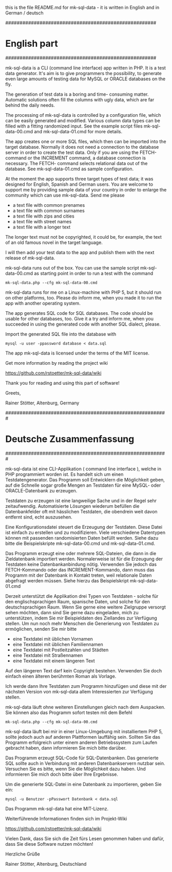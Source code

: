 this is the file README.md for mk-sql-data - it is
written in English and in German / deutsch

#####################################################
#                      English part                 #
#####################################################

mk-sql-data is a CLI (command line interface) app
written in PHP. It is a test data generator. It's aim
is to give programmers the possibility, to generate
even large amounts of testing data for MySQL or ORACLE
databases on the fly.

The generation of test data is a boring and time-
consuming matter. Automatic solutions often fill the
columns with ugly data, which are far behind the daily
needs.

The processing of mk-sql-data is controlled by a
configuration file, which can be easily generated and
modified. Various column data types can be filled with
a fitting randomized input. See the example script files
mk-sql-data-00.cmd and mk-sql-data-01.cmd for more
details.

The app creates one or more SQL files, which then can be
imported into the target database. Normally it does not
need a connection to the database server in order to
create the test data.
Only if you are using the FETCH-command or the INCREMENT
command, a database connection is necessary. The FETCH-
command selects relational data out of the database. See
mk-sql-data-01.cmd as sample configuration.

At the moment the app supports three target types of test
data; it was designed for English, Spanish and German users.
You are welcome to support me by providing sample data of
your country in order to enlarge the community which can
use mk-sql-data. Send me please

- a text file with common prenames
- a text file with common surnames
- a text file with zips and cities
- a text file with street names
- a text file with a longer text

The longer text must not be copyrighted, it could be, for
example, the text of an old famous novel in the target
language.

I will then add your test data to the app and publish
them with the next release of mk-sql-data.

mk-sql-data runs out of the box. You can use the sample
script mk-sql-data-00.cmd as starting point in order to
run a test with the command

    mk-sql-data.php --cfg mk-sql-data-00.cmd

mk-sql-data runs for me on a Linux-machine with PHP 5,
but it should run on other platforms, too. Please do
inform me, when you made it to run the app with another
operating system.

The app generates SQL code for SQL databases. The code
should be usable for other databases, too. Give it a try
and inform me, when you succeeded in using the generated
code with another SQL dialect, please.

Import the generated SQL file into the database with

    mysql -u user -ppassword database < data.sql

The app mk-sql-data is licensed under the terms of the MIT
license.

Get more information by reading the project wiki

  https://github.com/rstoetter/mk-sql-data/wiki

Thank you for reading and using this part of software!

Greets,

Rainer Stötter, Altenburg, Germany

#########################################################
#               Deutsche Zusammenfassung                #
#########################################################

mk-sql-data ist eine CLI-Applikation ( command line
interface ), welche in PHP programmiert worden ist.
Es handelt sich um einen Testdatengenerator. Das
Programm soll Entwicklern die Möglichkeit geben, auf
die Schnelle sogar große Mengen an Testdaten für eine
MySQL- oder ORACLE-Datenbank zu erzeugen.

Testdaten zu erzeugen ist eine langweilige Sache und in
der Regel sehr zeitaufwendig. Automatisierte Lösungen
wiederum befüllen die Datenbankfelder oft mit hässlichen
Testdaten, die obendrein weit davon entfernt sind, echt
auszusehen.

Eine Konfigurationsdatei steuert die Erzeugung der
Testdaten. Diese Datei ist einfach zu erstellen und zu
modifizieren. Viele verschiedene Datentypen können mit
passenden randomisierten Daten befüllt werden. Siehe
dazu bitte die Beispielskripte mk-sql-data-00.cmd und
mk-sql-data-01.cmd.

Das Programm erzeugt eine oder mehrere SQL-Dateien, die
dann in die Zieldatenbank importiert werden.
Normalerweise ist für die Erzeugung der Testdaten keine
Datenbankanbindung nötig.
Verwenden Sie jedoch das FETCH-Kommando oder das
INCREMENT-Kommando, dann muss das Programm mit der
Datenbank in Kontakt treten, weil relationale Daten
abgefragt werden müssen. Siehe hierzu das Beispielskript
mk-sql-data-01.cmd

Derzeit unterstützt die Applikation drei Typen von
Testdaten - solche für den englischsprachigen Raum,
spanische Daten, und solche für den deutschsprachigen Raum.
Wenn Sie gerne eine weitere Zielgruppe versorgt sehen möchten,
dann sind Sie gerne dazu eingeladen, mich zu unterstützen, indem
Sie mir Beispieldaten des Ziellandes zur Verfügung
stellen. Um nun noch mehr Menschen die Generierung von
Testdaten zu ermöglichen, senden Sie mir bitte

- eine Textdatei mit üblichen Vornamen
- eine Textdatei mit üblichen Familiennamen
- eine Textdatei mit Postleitzahlen und Städten
- eine Textdatei mit Straßennamen
- eine Textdatei mit einem längeren Text

Auf den längeren Text darf kein Copyright bestehen. Verwenden
Sie doch einfach einen älteren berühmten Roman als Vorlage.

Ich werde dann Ihre Testdaten zum Programm hinzufügen und
diese mit der nächsten Version von mk-sql-data allem
Interessierten zur Verfügung stellen.

mk-sql-data läuft ohne weiteren Einstellungen gleich
nach dem Auspacken. Sie können also das Programm sofort
testen mit dem Befehl

    mk-sql-data.php --cfg mk-sql-data-00.cmd

mk-sql-data läuft bei mir in einer Linux-Umgebung mit
installiertem PHP 5, sollte jedoch auch auf anderen
Plattformen lauffähig sein. Sollten Sie das Programm
erfolgreich unter einem anderen Betriebssystem zum Laufen
gebracht haben, dann informieren Sie mich bitte darüber.

Das Programm erzeugt SQL-Code für SQL-Datenbanken. Das
generierte SQL sollte auch in Verbindung mit anderen
Datenbankservern nutzbar sein. Versuchen Sie es bitte,
wenn Sie die Möglichkeit dazu haben. Und informieren
Sie mich doch bitte über Ihre Ergebnisse.

Um die generierte SQL-Datei in eine Datenbank zu importieren,
geben Sie ein:

    mysql -u Benutzer -pPasswort Datenbank < data.sql

Das Programm mk-sql-data hat eine MIT-Lizenz.

Weiterführende Informationen finden sich im Projekt-Wiki

  https://github.com/rstoetter/mk-sql-data/wiki

Vielen Dank, dass Sie sich die Zeit fürs Lesen genommen
haben und dafür, dass Sie diese Software nutzen möchten!

Herzliche Grüße

Rainer Stötter, Altenburg, Deutschland
